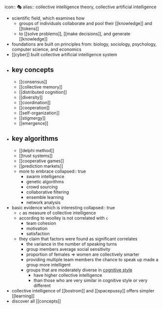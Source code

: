 icon:: 🎭
alias:: collective intelligence theory, collective artificial intelligence

- scientific field, which examines how
	- groups of individuals collaborate and pool their [[knowledge]] and [[tokens]]
	- to [[solve problems]], [[make decisions]], and generate [[knowledge]]
- foundations are built on principles from: biology, sociology, psychology, computer science, and economics
- [[cyber]] built collective artificial intelligence system
- ## key concepts
	- [[consensus]]
	- [[collective memory]]
	- [[distributed cognition]]
	- [[diversity]]
	- [[coordination]]
	- [[cooperation]]
	- [[self-organization]]
	- [[stigmergy]]
	- [[emergence]]
- ## key algorithms
	- [[delphi method]]
	- [[trust systems]]
	- [[cooperative games]]
	- [[prediction markets]]
	- more to embrace
	  collapsed:: true
		- swarm intelligence
		- genetic algorithms
		- crowd sourcing
		- collaborative filtering
		- ensemble learning
		- network analysis
- basic evidence which is interesting
  collapsed:: true
	- `c` as measure of collective intelligence
	- according to woolley is not correlated with `c`
		- team cohesion
		- motivation
		- satisfaction
	- they claim that factors were found as significant correlates
		- the variance in the number of speaking turns
		- group members average social sensitivity
		- proportion of females => women are collectively smarter
		- providing multiple team members the chance to speak up made a group more intelligent
		- groups that are moderately diverse in [cognitive style](https://en.wikipedia.org/wiki/Cognitive_style)
			- have higher collective intelligence
			- than those who are very similar in cognitive style or very different
- collective intelligence of [[bostrom]] and [[spacepussy]] offers simpler [[learning]]
- discover all [[concepts]]